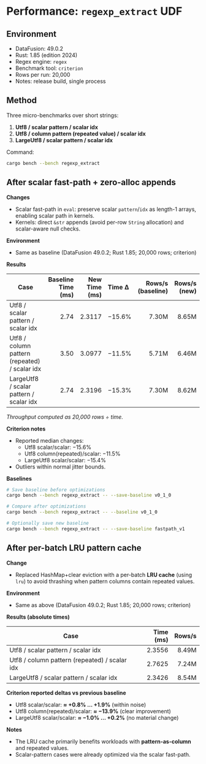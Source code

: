 # Performance: `regexp_extract` UDF

## Environment
- DataFusion: 49.0.2
- Rust: 1.85 (edition 2024)
- Regex engine: `regex`
- Benchmark tool: `criterion`
- Rows per run: 20,000
- Notes: release build, single process

## Method
Three micro-benchmarks over short strings:
1. **Utf8 / scalar pattern / scalar idx**
2. **Utf8 / column pattern (repeated value) / scalar idx**
3. **LargeUtf8 / scalar pattern / scalar idx**

Command:
```bash
cargo bench --bench regexp_extract
```

## After scalar fast-path + zero-alloc appends

**Changes**
- Scalar fast-path in `eval`: preserve scalar `pattern`/`idx` as length-1 arrays, enabling scalar path in kernels.
- Kernels: direct `&str` appends (avoid per-row `String` allocation) and scalar-aware null checks.

**Environment**
- Same as baseline (DataFusion 49.0.2; Rust 1.85; 20,000 rows; criterion)

**Results**

| Case                                      | Baseline Time (ms) | New Time (ms) | Time Δ        | Rows/s (baseline) | Rows/s (new) |
|-------------------------------------------|--------------------:|--------------:|:--------------|------------------:|-------------:|
| Utf8 / scalar pattern / scalar idx        | 2.74               | 2.3117        | −15.6%        | 7.30M            | 8.65M        |
| Utf8 / column pattern (repeated) / scalar idx | 3.50           | 3.0977        | −11.5%        | 5.71M            | 6.46M        |
| LargeUtf8 / scalar pattern / scalar idx   | 2.74               | 2.3196        | −15.3%        | 7.30M            | 8.62M        |

_Throughput computed as 20,000 rows ÷ time._

**Criterion notes**
- Reported median changes:
    - Utf8 scalar/scalar: −15.6%
    - Utf8 column(repeated)/scalar: −11.5%
    - LargeUtf8 scalar/scalar: −15.4%
- Outliers within normal jitter bounds.

**Baselines**
```bash
# Save baseline before optimizations
cargo bench --bench regexp_extract -- --save-baseline v0_1_0

# Compare after optimizations
cargo bench --bench regexp_extract -- --baseline v0_1_0

# Optionally save new baseline
cargo bench --bench regexp_extract -- --save-baseline fastpath_v1
``````


## After per-batch LRU pattern cache

**Change**
- Replaced HashMap+clear eviction with a per-batch **LRU cache** (using `lru`) to avoid thrashing when pattern columns contain repeated values.

**Environment**
- Same as above (DataFusion 49.0.2; Rust 1.85; 20,000 rows; criterion)

**Results (absolute times)**

| Case                                      | Time (ms) | Rows/s      |
|-------------------------------------------|----------:|------------:|
| Utf8 / scalar pattern / scalar idx        | 2.3556    | 8.49M       |
| Utf8 / column pattern (repeated) / scalar idx | 2.7625 | 7.24M       |
| LargeUtf8 / scalar pattern / scalar idx   | 2.3426    | 8.54M       |


**Criterion reported deltas vs previous baseline**
- Utf8 scalar/scalar: **≈ +0.8% … +1.9%** (within noise)
- Utf8 column(repeated)/scalar: **≈ −13.9%** (clear improvement)
- LargeUtf8 scalar/scalar: **≈ −1.0% … +0.2%** (no material change)

**Notes**
- The LRU cache primarily benefits workloads with **pattern-as-column** and repeated values.
- Scalar-pattern cases were already optimized via the scalar fast-path.
